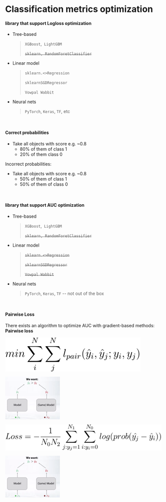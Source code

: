 # Classification metrics optimization

#### library that support Logloss optimization

* Tree-based

  > `XGBoost`,` LightGBM`
  >
  > ~~`sklearn, RandomForetClassifier`~~

* Linear model

  > `sklearn.<>Regression`
  >
  > `sklearnSGDRegressor`
  >
  > `Vowpal Wabbit`

* Neural nets

  > `PyTorch`, `Keras`, `TF`, etc

<br/>

#### Correct probabilities

* Take all objects with score e.g. ~0.8
  * 80% of them of class 1
  * 20% of them class 0

Incorrect probabilities:

* Take all objects with score e.g. ~0.8
  * 50% of them of class 1
  * 50% of them of class 0

<br/>

#### library that support AUC optimization

- Tree-based

  > `XGBoost`,` LightGBM`
  >
  > ~~`sklearn, RandomForetClassifier`~~

- Linear model

  > ~~`sklearn.<>Regression`~~
  >
  > ~~`sklearnSGDRegressor`~~
  >
  > ~~`Vowpal Wabbit`~~

- Neural nets

  > `PyTorch`, `Keras`, `TF` -- not out of the box

<br/>

#### Pairwise Loss

There exists an algorithm to optimize AUC with gradient-based methods: **Pairwise loss**

![pairwise loss formula 1](Images/Classification-matric-review/pairwise-loss-1.svg)

<img src="Images/Classification-matric-review/pairwise-loss-1.png" alt="pairwise-loss-1" width="35%;" />



![pairwise loss formula 2](Images/Classification-matric-review/pairwise-loss-2.svg)

<img src="Images/Classification-matric-review/pairwise-loss-2.png" alt="pairwise-loss-2" width="35%;" />

<br/>